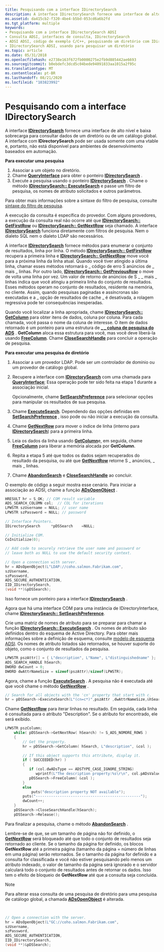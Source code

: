 ```yaml
---
title: Pesquisando com a interface IDirectorySearch
description: A interface IDirectorySearch fornece uma interface de alto nível e baixa sobrecarga para consultar dados de um diretório ou de um catálogo global.
ms.assetid: da415cb2-f320-4be4-b5bd-053cd6a6b2fd
ms.tgt_platform: multiple
keywords:
- Pesquisando com a interface IDirectorySearch ADSI
- Consulta ADSI, interfaces de consulta, IDirectorySearch
- ADSI ADSI, código de exemplo C/C++, pesquisando um diretório com IDirectorySearch
- IDirectorySearch ADSI, usando para pesquisar um diretório
ms.topic: article
ms.date: 05/31/2018
ms.openlocfilehash: e2738e163f672fb0000275e2fb9d885442ae6693
ms.sourcegitcommit: b0ebdefc3dcd5c04bede94091833aa1015a2f95c
ms.translationtype: MT
ms.contentlocale: pt-BR
ms.lasthandoff: 08/21/2020
ms.locfileid: "103823992"
---
```

# <a name="searching-with-the-idirectorysearch-interface"></a>Pesquisando com a interface IDirectorySearch

A interface [**IDirectorySearch**](/windows/desktop/api/Iads/nn-iads-idirectorysearch) fornece uma interface de alto nível e baixa sobrecarga para consultar dados de um diretório ou de um catálogo global. A interface com **IDirectorySearch** pode ser usada somente com uma vtable e, portanto, não está disponível para ambientes de desenvolvimento baseados em automação.

**Para executar uma pesquisa**

1.  Associar a um objeto no diretório.
2.  Chame [**QueryInterface**](/windows/win32/api/unknwn/nf-unknwn-iunknown-queryinterface(q)) para obter o ponteiro [**IDirectorySearch**](/windows/desktop/api/Iads/nn-iads-idirectorysearch) .
3.  Execute a pesquisa usando o ponteiro [**IDirectorySearch**](/windows/desktop/api/Iads/nn-iads-idirectorysearch) . Chame o método [**IDirectorySearch:: ExecuteSearch**](/windows/desktop/api/Iads/nf-iads-idirectorysearch-executesearch) e passe um filtro de pesquisa, os nomes de atributo solicitados e outros parâmetros.

Para obter mais informações sobre a sintaxe do filtro de pesquisa, consulte [sintaxe do filtro de pesquisa](search-filter-syntax.md).

A execução da consulta é específica do provedor. Com alguns provedores, a execução da consulta real não ocorre até que [**IDirectorySearch:: GetFirstRow**](/windows/desktop/api/Iads/nf-iads-idirectorysearch-getfirstrow) ou [**IDirectorySearch:: GetNextRow**](/windows/desktop/api/Iads/nf-iads-idirectorysearch-getnextrow) seja chamado. A interface [**IDirectorySearch**](/windows/desktop/api/Iads/nn-iads-idirectorysearch) funciona diretamente com filtros de pesquisa. Nem o dialeto SQL nem o dialeto LDAP são necessários.

A interface [**IDirectorySearch**](/windows/desktop/api/Iads/nn-iads-idirectorysearch) fornece métodos para enumerar o conjunto de resultados, linha por linha. O método [**IDirectorySearch:: GetFirstRow**](/windows/desktop/api/Iads/nf-iads-idirectorysearch-getfirstrow) recupera a primeira linha e [**IDirectorySearch:: GetNextRow**](/windows/desktop/api/Iads/nf-iads-idirectorysearch-getnextrow) move você para a próxima linha da linha atual. Quando você tiver atingido a última linha, chamar esses métodos retornará o \_ código de erro S anúncios de \_ mais \_ linhas. Por outro lado, [**IDirectorySearch:: GetPreviousRow**](/windows/desktop/api/Iads/nf-iads-idirectorysearch-getpreviousrow) o move de volta uma linha por vez. Um valor de retorno de anúncios de S \_ \_ mais \_ linhas indica que você atingiu a primeira linha do conjunto de resultados. Esses métodos operam no conjunto de resultados, residente na memória, no cliente. Assim, quando pesquisas paginadas e assíncronas são executadas e a \_ opção de resultados de cache \_ é desativada, a rolagem regressiva pode ter consequências inesperadas.

Quando você localizar a linha apropriada, chame [**IDirectorySearch:: GetColumn**](/windows/desktop/api/Iads/nf-iads-idirectorysearch-getcolumn) para obter itens de dados, coluna por coluna. Para cada chamada, você passa o nome da coluna de interesse. O item de dados retornado é um ponteiro para uma estrutura de [**\_ \_ coluna de pesquisa do ADS**](/windows/desktop/api/Iads/ns-iads-ads_search_column) . **GetColumn** aloca essa estrutura para você, mas você deve liberá-la usando [**FreeColumn**](/windows/desktop/api/Iads/nf-iads-idirectorysearch-freecolumn). Chame [**CloseSearchHandle**](/windows/desktop/api/Iads/nf-iads-idirectorysearch-closesearchhandle) para concluir a operação de pesquisa.

**Para executar uma pesquisa de diretório**

1.  Associar a um provedor LDAP. Pode ser um controlador de domínio ou um provedor de catálogo global.
2.  Recupere a interface com [**IDirectorySearch**](/windows/desktop/api/Iads/nn-iads-idirectorysearch) com uma chamada para [**QueryInterface**](/windows/win32/api/unknwn/nf-unknwn-iunknown-queryinterface(q)); Essa operação pode ter sido feita na etapa 1 durante a associação inicial.

    Opcionalmente, chame [**SetSearchPreference**](/windows/desktop/api/Iads/nf-iads-idirectorysearch-setsearchpreference) para selecionar opções para manipular os resultados de sua pesquisa.

3.  Chame [**ExecuteSearch**](/windows/desktop/api/Iads/nf-iads-idirectorysearch-executesearch). Dependendo das opções definidas em [**SetSearchPreference**](/windows/desktop/api/Iads/nf-iads-idirectorysearch-setsearchpreference) , isso pode ou não iniciar a execução da consulta.
4.  Chame [**GetNextRow**](/windows/desktop/api/Iads/nf-iads-idirectorysearch-getnextrow) para mover o índice de linha (interno para [**IDirectorySearch**](/windows/desktop/api/Iads/nn-iads-idirectorysearch)) para a primeira linha.
5.  Leia os dados da linha usando [**GetColumn**](/windows/desktop/api/Iads/nf-iads-idirectorysearch-getcolumn)e, em seguida, chame [**FreeColumn**](/windows/desktop/api/Iads/nf-iads-idirectorysearch-freecolumn) para liberar a memória alocada por **GetColumn**.
6.  Repita a etapa 5 até que todos os dados sejam recuperados do resultado da pesquisa, ou até que [**GetNextRow**](/windows/desktop/api/Iads/nf-iads-idirectorysearch-getnextrow) retorne S \_ anúncios, \_ mais \_ linhas.
7.  Chame [**AbandonSearch**](/windows/desktop/api/Iads/nf-iads-idirectorysearch-abandonsearch) e [**CloseSearchHandle**](/windows/desktop/api/Iads/nf-iads-idirectorysearch-closesearchhandle) ao concluir.

O exemplo de código a seguir mostra esse cenário. Para iniciar a associação ao ADSI, chame a função [**ADsOpenObject**](/windows/desktop/api/Adshlp/nf-adshlp-adsopenobject) .


```C++
HRESULT hr = S_OK; // COM result variable
ADS_SEARCH_COLUMN col;  // COL for iterations
LPWSTR szUsername = NULL; // user name
LPWSTR szPassword = NULL; // password
 
// Interface Pointers.
IDirectorySearch     *pDSSearch    =NULL;
 
// Initialize COM.
CoInitialize(0);

// Add code to securely retrieve the user name and password or
// leave both as NULL to use the default security context.
 
// Open a connection with server.
hr = ADsOpenObject(L"LDAP://coho.salmon.Fabrikam.com", 
szUsername,
szPassword,
ADS_SECURE_AUTHENTICATION,
IID_IDirectorySearch,
(void **)&pDSSearch);
```



Isso fornece um ponteiro para a interface [**IDirectorySearch**](/windows/desktop/api/Iads/nn-iads-idirectorysearch) .

Agora que há uma interface COM para uma instância de IDirectoryInterface, chame [**IDirectorySearch:: SetSearchPreference**](/windows/desktop/api/Iads/nf-iads-idirectorysearch-setsearchpreference).

Crie uma matriz de nomes de atributo para se preparar para chamar a função [**IDirectorySearch:: ExecuteSearch**](/windows/desktop/api/Iads/nf-iads-idirectorysearch-executesearch) . Os nomes de atributo são definidos dentro do esquema de Active Directory. Para obter mais informações sobre a definição de esquema, consulte [modelo de esquema ADSI](adsi-schema-model.md). Os nomes de atributo listados são retornados, se houver suporte do objeto, como o conjunto de resultados da pesquisa.


```C++
LPWSTR pszAttr[] = { L"description", L"Name", L"distinguishedname" };
ADS_SEARCH_HANDLE hSearch;
DWORD dwCount = 0;
DWORD dwAttrNameSize = sizeof(pszAttr)/sizeof(LPWSTR);
```



Agora, chame a função [**ExecuteSearch**](/windows/desktop/api/Iads/nf-iads-idirectorysearch-executesearch) . A pesquisa não é executada até que você chame o método [**GetNextRow**](/windows/desktop/api/Iads/nf-iads-idirectorysearch-getnextrow) .


```C++
// Search for all objects with the 'cn' property that start with c.
hr = pDSSearch->ExecuteSearch(L"(cn=c*)",pszAttr ,dwAttrNameSize,&hSearch );
```



Chame [**GetNextRow**](/windows/desktop/api/Iads/nf-iads-idirectorysearch-getnextrow) para iterar linhas no resultado. Em seguida, cada linha é consultada para o atributo "Description". Se o atributo for encontrado, ele será exibido.


```C++
LPWSTR pszColumn;
    while( pDSSearch->GetNextRow( hSearch) != S_ADS_NOMORE_ROWS )
    {
        // Get the property.
        hr = pDSSearch->GetColumn( hSearch, L"description", &col );
 
        // If this object supports this attribute, display it.
        if ( SUCCEEDED(hr) )
        { 
           if (col.dwADsType == ADSTYPE_CASE_IGNORE_STRING)
              wprintf(L"The description property:%s\r\n", col.pADsValues->CaseIgnoreString); 
           pDSSearch->FreeColumn( &col );
        }
        else
            puts("description property NOT available");
        puts("------------------------------------------------");
        dwCount++;
    }
    pDSSearch->CloseSearchHandle(hSearch);
    pDSSearch->Release();
```



Para finalizar a pesquisa, chame o método [**AbandonSearch**](/windows/desktop/api/Iads/nf-iads-idirectorysearch-abandonsearch) .

Lembre-se de que, se um tamanho de página não for definido, o [**GetNextRow**](/windows/desktop/api/Iads/nf-iads-idirectorysearch-getnextrow) será bloqueado até que todo o conjunto de resultados seja retornado ao cliente. Se o tamanho da página for definido, os blocos **GetNextRow** até a primeira página (tamanho da página = número de linhas em uma página) serão retornados. Se o tamanho da página for definido e a consulta for classificada e você não estiver pesquisando pelo menos um atributo indexado, o valor de tamanho da página será ignorado e o servidor calculará todo o conjunto de resultados antes de retornar os dados. Isso tem o efeito de bloqueio de **GetNextRow** até que a consulta seja concluída.

> [!Note]  
> Para alterar essa consulta de uma pesquisa de diretório para uma pesquisa de catálogo global, a chamada [**ADsOpenObject**](/windows/desktop/api/Adshlp/nf-adshlp-adsopenobject) é alterada.

 


```C++
// Open a connection with the server.
hr = ADsOpenObject(L"GC://coho.salmon.Fabrikam.com", 
szUsername, 
szPassword, 
ADS_SECURE_AUTHENTICATION,
IID_IDirectorySearch,
(void **)&pDSSearch);
```



 

 